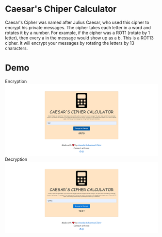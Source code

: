 # Caesar's Chiper Calculator
Caesar's Cipher was named after Julius Caesar, who used this cipher  to encrypt his private messages. The cipher takes each letter in a word and rotates it by a number. For example, if the cipher was a ROT1 (rotate by 1 letter), then every a in the message would show up as a b. This is a ROT13 cipher. It will encrypt your messages by rotating the letters by 13 characters.
# Demo
Encryption
![Encryption](https://github.com/anandazahir/Tugas-Remed-UTS-KRIPTOGRAFI-Ananda-Muhammad-Zahir/blob/main/encrpyt.png)
Decryption
![Decryption](https://github.com/anandazahir/Tugas-Remed-UTS-KRIPTOGRAFI-Ananda-Muhammad-Zahir/blob/main/Dectpy.png)
